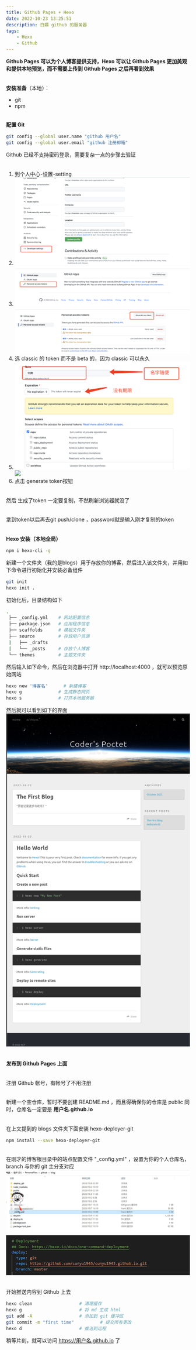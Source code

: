 ```yaml
---
title: Github Pages + Hexo
date: 2022-10-23 13:25:51
description: 白嫖 github 的服务器
tags:
	- Hexo
	- Github
---
```

**Github Pages 可以为个人博客提供支持，Hexo 可以让 Github Pages 更加美观和提供本地预览，而不需要上传到 Github Pages 之后再看到效果**
###### 
**安装准备**（本地）：
- git
- npm
###### 
**配置 Git**
```bash
git config --global user.name "github 用户名"
git config --global user.email "github 注册邮箱"
```
Github 已经不支持密码登录，需要复杂一点的步骤去验证
###### 
1. 到个人中心-设置-setting
2. ![](/pictures/github-pages-hexo/75e96721a3344ed5b397ec8adfeedb98.png)
3. ![](/pictures/github-pages-hexo/4eb29e6a9b2c4bf6b2b5db9299b1a393.png)
   ![](/pictures/github-pages-hexo/3def5390d66a40eab1305013f28383d1.png)
4. 选 classic 的 token 而不是 beta 的，因为 classic 可以永久
5. ![](/pictures/github-pages-hexo/de366346ddf443fba27a2cda84d9593f.png)
   ![](/pictures/github-pages-hexo/852ef46dcc3d4018bc79fdac2ed8c917.png)
6. 点击 generate token按钮

###### 
然后 生成了token 一定要复制，不然刷新浏览器就没了
###### 
拿到token以后再去git push/clone ，password就是输入刚才复制的token
###### 
**Hexo 安装（本地全局）**
```bash
npm i hexo-cli -g
```
新建一个文件夹（我的是blogs）用于存放你的博客，然后进入该文件夹，并用如下命令进行初始化并安装必备组件
```bash
git init 
hexo init .
```
初始化后，目录结构如下
```bash
.
 ├── _config.yml 	# 网站配置信息
 ├── package.json 	# 应用程序信息
 ├── scaffolds		# 模板文件夹
 ├── source 		# 存放用户资源
 |   ├── _drafts
 |   └── _posts		# 存放个人博客
 └── themes 		# 主题文件夹
```
然后输入如下命令，然后在浏览器中打开 http://localhost:4000 ，就可以预览原始网站
```bash
hexo new '博客名' 		# 新建博客
hexo g 				# 生成静态网页
hexo s 				# 打开本地服务器
```
然后就可以看到如下的界面
![](/pictures/github-pages-hexo/2022.10.23.14.48.30.png)
###### 
**发布到 Github Pages 上面**
###### 
注册 Github 帐号，有帐号了不用注册
###### 
新建一个空仓库，暂时不要创建 README.md ，而且得确保你的仓库是 public 同时，仓库名一定要是 **用户名.github.io**
###### 
在上文提到的 blogs 文件夹下面安装 hexo-deployer-git
```bash
npm install --save hexo-deployer-git
```
###### 
在刚才的博客根目录中的站点配置文件 "_config.yml" ，设置为你的个人仓库名，branch 与你的 git 主分支对应
![](/pictures/github-pages-hexo/v2-376b7a40b8e6a310cc31bd3522ea9a7a_r.jpg)
![](/pictures/github-pages-hexo/v2-d15b384267cf4fa326c2e2febb1b2b62_r.png)
###### 
开始推送内容到 Github 上去

```bash
hexo clean 					# 清理缓存
hexo g     					# 将 md 生成 html
git add -A 					# 添加到 git 缓冲区
git commit -m "first time"			# 提交所有更改
hexo d     					# 推送到远程
```
稍等片刻，就可以访问 https://用户名.github.io 了





